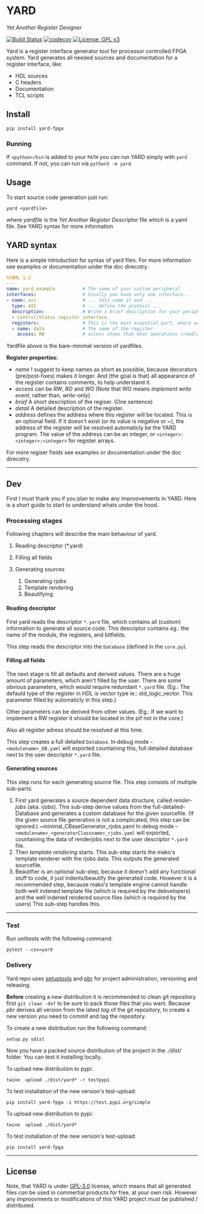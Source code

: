 # **YARD**
*Yet Another Register Designer*

[![Build Status](https://travis-ci.org/raczben/yard.svg?branch=dev)](https://travis-ci.org/raczben/yard)
[![codecov](https://codecov.io/gh/raczben/yard/branch/dev/graph/badge.svg)](https://codecov.io/gh/raczben/yard/)
[![License: GPL v3](https://img.shields.io/badge/License-GPLv3-blue.svg)](https://www.gnu.org/licenses/gpl-3.0)

Yard is a register interface generator tool for processor controlled FPGA system. Yard generates all
needed sources and documentation for a register interface, like:
 - HDL sources
 - C headers
 - Documentation
 - TCL scripts
 
 
## **Install**

`pip install yard-fpga`

### **Running**
If `<python>/bin` is added to your `PATH` you can run YARD simply with `yard` command. If not, you
can run via `python3 -m yard`


## **Usage**
To start source code generation just run:

`yard <yardfile>`

where *yardfile* is the *Yet Another Register Descriptor* file which is a yaml file. See YARD syntax
for more information


## **YARD syntax**
Here is a simple introduction for syntax of yard files. For more information see examples or
documentation under the doc direcotry.

```yaml
%YAML 1.2
---
name: yard_example          # The name of your custom peripheral
interfaces:                 # Usually you have only one interface...
- name: axi                 # ... lets name it and ...
  type: AXI                 # ... define the protocol ...
  description:              # Write a brief description for your peripheral.
  - Control/Status register interface.  
  registers:                # This is the most essential part, where we define the registers.
  - name: data              # The name of the register
    access: RW              # access shows that what operations (read/write) are valid on this regiter.
```

Yardfile above is the bare-minimal version of yardfiles.

**Register properties:**
 - *name* I suggest to keep names as short as possible, because decorators (pre/post-fixes) makes it longer.
   And (the goal is that) all appearance of the register contains comments, to help understand it.
 - *access* can be *RW*, *RO* and *WO* (Note that WO means *implement write event*, rather than, *write-only*)
 - *brief* A short description of the regiser. (One sentence)
 - *detail* A detailed description of the register.
 - *address* defines the address where this register will be located. This is an optional field. If
    it doesn't exist (or its value is negative or ~), the address of the register will be resolved
    automaticly be the YARD program. The value of the address can be an integer, or
    `<integer>:<integer>:<integer>` for register arrays.
    
For more regiser fields see examples or documentation under the doc direcotry.


---
## **Dev**
First I must thank you if you plan to make any improovements in YARD. Here is a short guide to start
to understand whats under the hood.

### **Processing stages**
Following chapters will describe the main behaviour of yard.

 1. Reading descriptor (*.yard)
 2. Filling all fields
 3. Generating sources
 
    1. Generating rjobs
    2. Template rendering
    3. Beautifying


#### **Reading descriptor**
First yard reads the descriptor `*.yard` file, which contains all (custom) information to generate
all source code. This descriptor contains eg.: the name of the module, the registers, and bitfields.

This step reads the descriptor into the `Database` (defined in the `core.py`).

#### **Filling all fields**
The next stage is fill all defaults and derived values. There are a huge amount of parameters, which
aren't filled by the user. There are some obvious parameters, which would require redundant `*.yard`
file. (Eg.: The defauld type of the register in HDL is vector type ie.: std_logic_vector. This
parameter filled by automaticly in this step.)

Other parameters can be derived from other values. (Eg.: If we want to implement a RW register it
should be located in the pif not in the core.)

Also all register adress should be resolved at this time.

This step creates a full detailed `Database`. In debug mode `~<modulename>_DB.yaml` will exported
countaining this, full detailed database next to the user descriptor `*.yard` file.

#### **Generating sources**

This step runs for each generating source file. This step consists of multiple sub-parts:
 1. First yard generates a source dependent data structure, called *render-jobs* (aka. *rjobs*). This
    sub-step derive values from the full-detailed-Database and generates a custom database for the
    given sourcefile. (If the given source file generation is not a complicated, this step can be
    ignored.) ~minimal_CBaseGenerator_rjobs.yaml In debug mode `~<modulename>_<generatorClassname>_rjobs.yaml`
    will exported, countaining the data of renderjobs next to the user descriptor `*.yard` file.
 2. Then *template rendering* starts. This sub-step starts the mako's template renderer with the
    rjobs data. This outputs the generated sourcefile.
 3. Beautifier is an optional sub-step, because it doesn't add any functional stuff to code,
    it just indents/beautify the generated code. However it is a recommended step, because mako's template
    engine cannot handle both well indened template file (which is required by the debvelopers) and 
    the well indened rendered source files (which is required by the users) This sub-step handles this.

---
### **Test**
Run unittests with the following command:

`pytest --cov=yard`

### **Delivery**

Yard repo uses [setuptools][2] and [pbr][3] for project administration, versioning and releasing.

**Before** creating a new distribution it is recommended to clean git repository first `git clean -dxf`
to be sure to pack those files that you want. Because *pbr* derives all version from the latest *tag*
of the git repository, to create a new version you need to commit and tag the repository.

To create a new distribution run the following command:

`setup.py sdist`

Now you have a packed source distribution of the project in the *./dist/* folder. You can test it
installing locally.

To upload new distribution to pypi:

`twine  upload ./dist/yard* -r testpypi`

To test installation of the new version's test-upload:

`pip install yard-fpga -i https://test.pypi.org/simple`

To upload new distribution to pypi:

`twine  upload ./dist/yard*`

To test installation of the new version's test-upload:

`pip install yard-fpga`

---
## **License**
Note, that YARD is under [GPL-3.0][1] license, which means that all generated files *can* be used in
commertial products for free, at your own risk. However any improovments or modifications of this
YARD project must be published / distributed.

[2]: https://pypi.org/project/setuptools/
[3]: https://pypi.org/project/pbr/
[1]: https://github.com/raczben/yard/blob/master/LICENSE



